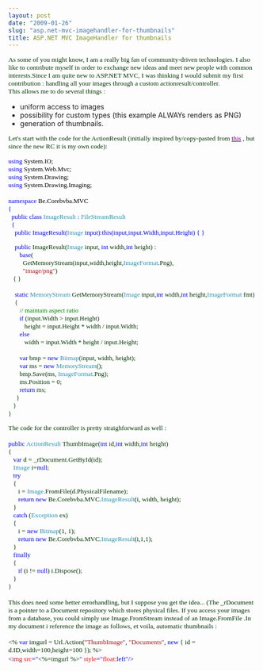 ```yaml
---
layout: post
date: "2009-01-26"
slug: "asp.net-mvc-imagehandler-for-thumbnails"
title: ASP.NET MVC ImageHandler for thumbnails
---
```


<span style="font-size: 10pt; color: #003300; font-family: Verdana">As some of you might know, I am a really big fan of community-driven technologies. I also like to contribute myself in order to exchange new ideas and meet new people with common interests.</span><span style="font-size: 10pt; color: #003300; font-family: Verdana">Since I am quite new to ASP.NET MVC, I was thinking I would submit my first contribution : handling all your images through a custom actionresult/controller.<br />
This allows me to do several things : </span>
<ul>
	<li>uniform access to images</li>
	<li>possibility for custom types (this example ALWAYs renders as PNG)</li>
	<li>generation of thumbnails.</li>
</ul>
<p>
<span style="font-size: 10pt; color: #003300; font-family: Verdana">Let&#39;s start with the code for the ActionResult (initially inspired by/copy-pasted&nbsp;from <a href="https://blog.maartenballiauw.be/post/2008/05/ASPNET-MVC-custom-ActionResult"><font color="#800080">this</font></a>&nbsp;, but since the new RC it is my own code):</span> 
</p>
<span style="font-size: 10pt; color: #003300; font-family: Verdana"><font size="2" color="#0000ff"><font size="2" color="#0000ff"></font></font></span><span style="font-size: 10pt; color: #003300; font-family: Verdana"><font size="2" color="#0000ff"><font size="2" color="#0000ff"><font size="2" color="#0000ff"><font size="2" color="#0000ff">
<p>
using<font size="2"><font color="#000000"> System.IO;<br />
</font></font>using<font size="2"><font color="#000000"> System.Web.Mvc;<br />
</font></font><font size="2" color="#0000ff"><font size="2" color="#0000ff">using</font></font><font size="2"><font color="#000000"> System.Drawing;<br />
<font size="2" color="#0000ff"><font size="2" color="#0000ff">using</font></font><font size="2"> System.Drawing.Imaging;</font><br />
<br />
</font></font><font size="2" color="#0000ff"><font size="2" color="#0000ff">namespace</font></font><font size="2"><font color="#000000"> Be.Corebvba.MVC<br />
</font>{<br />
&nbsp; </font><font size="2" color="#0000ff"><font size="2" color="#0000ff">public</font></font><font size="2"> </font><font size="2" color="#0000ff"><font size="2" color="#0000ff">class</font></font><font size="2"> </font><font size="2" color="#2b91af"><font size="2" color="#2b91af">ImageResult</font></font><font size="2"> : </font><font size="2" color="#2b91af"><font size="2" color="#2b91af">FileStreamResult</font></font><font size="2"> <br />
&nbsp; {</font> <br />
&nbsp;&nbsp;&nbsp; <font size="2" color="#0000ff"><font size="2" color="#0000ff">public</font></font><font size="2"> ImageResult(</font><font size="2" color="#2b91af"><font size="2" color="#2b91af">Image</font></font><font size="2"> input):</font><font size="2" color="#0000ff"><font size="2" color="#0000ff">this</font></font><font size="2">(input,input.Width,input.Height)</font><font size="2"> { } </font>
</p>
</font></font></font></font><font size="2" color="#0000ff"><font size="2" color="#0000ff">&nbsp;&nbsp;&nbsp; public</font></font><font size="2"> ImageResult(</font><font size="2" color="#2b91af"><font size="2" color="#2b91af">Image</font></font><font size="2"> input, </font><font size="2" color="#0000ff"><font size="2" color="#0000ff">int</font></font><font size="2"> width,</font><font size="2" color="#0000ff"><font size="2" color="#0000ff">int</font></font><font size="2"> height) : <br />
&nbsp;&nbsp;&nbsp;&nbsp;&nbsp;&nbsp; </font><font size="2"></font><font size="2" color="#0000ff"><font size="2" color="#0000ff">base</font></font><font size="2">(<br />
&nbsp;&nbsp;&nbsp;&nbsp;&nbsp;&nbsp;&nbsp;&nbsp; GetMemoryStream(input,width,height,</font><font size="2" color="#2b91af"><font size="2" color="#2b91af">ImageFormat</font></font><font size="2">.Png),<br />
&nbsp;&nbsp;&nbsp;&nbsp;&nbsp;&nbsp;&nbsp;&nbsp; </font><font size="2" color="#a31515"><font size="2" color="#a31515">&quot;image/png&quot;</font></font><font size="2">)</font><font size="2">&nbsp;<br />
&nbsp;&nbsp;&nbsp;{ } <br />
<br />
&nbsp;&nbsp;&nbsp; </font><font size="2" color="#0000ff"><font size="2" color="#0000ff">static</font></font><font size="2"> </font><font size="2" color="#2b91af"><font size="2" color="#2b91af">MemoryStream</font></font><font size="2"> GetMemoryStream(</font><font size="2" color="#2b91af"><font size="2" color="#2b91af">Image</font></font><font size="2"> input,</font><font size="2" color="#0000ff"><font size="2" color="#0000ff">int</font></font><font size="2"> width,</font><font size="2" color="#0000ff"><font size="2" color="#0000ff">int</font></font><font size="2"> height,</font><font size="2" color="#2b91af"><font size="2" color="#2b91af">ImageFormat</font></font><font size="2"> fmt)</font><font size="2"> <br />
&nbsp;&nbsp;&nbsp; { <br />
&nbsp;&nbsp;&nbsp;&nbsp;&nbsp;&nbsp; <font size="2" color="#008000"><font size="2" color="#008000">// maintain aspect ratio</font></font> <br />
&nbsp;&nbsp;&nbsp;&nbsp;&nbsp;&nbsp; </font><font size="2"></font><font size="2" color="#0000ff"><font size="2" color="#0000ff">if</font></font><font size="2"> (input.Width &gt; input.Height)</font><font size="2"> <br />
&nbsp;&nbsp;&nbsp;&nbsp;&nbsp;&nbsp;&nbsp;&nbsp;&nbsp; height = input.Height * width / input.Width;&nbsp;<br />
&nbsp;&nbsp;&nbsp;&nbsp;&nbsp;&nbsp;&nbsp;<font size="2" color="#0000ff"><font size="2" color="#0000ff">else</font></font> <br />
&nbsp;&nbsp;&nbsp;&nbsp;&nbsp;&nbsp;&nbsp;&nbsp;&nbsp; </font><font size="2">width = input.Width * height / input.Height; <br />
&nbsp;&nbsp;&nbsp;&nbsp;&nbsp;&nbsp; <br />
&nbsp;&nbsp;&nbsp;&nbsp;&nbsp;&nbsp; </font><font size="2" color="#0000ff"><font size="2" color="#0000ff">var</font></font><font size="2"> bmp = </font><font size="2" color="#0000ff"><font size="2" color="#0000ff">new</font></font><font size="2"> </font><font size="2" color="#2b91af"><font size="2" color="#2b91af">Bitmap</font></font><font size="2">(input, width, height);</font><font size="2"> <br />
&nbsp;&nbsp;&nbsp;&nbsp;&nbsp;&nbsp; <font size="2" color="#0000ff"><font size="2" color="#0000ff">var</font></font><font size="2"> ms = </font><font size="2" color="#0000ff"><font size="2" color="#0000ff">new</font></font><font size="2"> </font><font size="2" color="#2b91af"><font size="2" color="#2b91af">MemoryStream</font></font><font size="2">();<br />
&nbsp;&nbsp;&nbsp;&nbsp;&nbsp;&nbsp; bmp.Save(ms, </font></font><font size="2" color="#2b91af"><font size="2" color="#2b91af">ImageFormat</font></font><font size="2">.Png);</font><font size="2"> <br />
&nbsp;&nbsp;&nbsp;&nbsp;&nbsp;&nbsp; ms.Position = 0; <br />
&nbsp;&nbsp;&nbsp;&nbsp;&nbsp;&nbsp; </font><font size="2" color="#0000ff"><font size="2" color="#0000ff">return</font></font><font size="2"> ms;</font><font size="2"> <br />
&nbsp;&nbsp;&nbsp;&nbsp; } <br />
&nbsp;&nbsp; } <br />
} 
<p>
<span style="font-size: 10pt; color: #003300; font-family: Verdana"></span>
</p>
</font></span><span style="font-size: 10pt; color: #003300; font-family: Verdana">The code&nbsp;for the controller is pretty straighforward as well :<br />
<br />
</span><span style="font-size: 10pt; color: blue; font-family: Verdana">public</span><span style="font-size: 10pt; color: #003300; font-family: Verdana"> </span><span style="font-size: 10pt; color: #2b91af; font-family: Verdana">ActionResult</span><span style="font-size: 10pt; color: #003300; font-family: Verdana"> ThumbImage(</span><span style="font-size: 10pt; color: blue; font-family: Verdana">int</span><span style="font-size: 10pt; color: #003300; font-family: Verdana"> id,</span><span style="font-size: 10pt; color: blue; font-family: Verdana">int</span><span style="font-size: 10pt; color: #003300; font-family: Verdana"> width,</span><span style="font-size: 10pt; color: blue; font-family: Verdana">int</span><span style="font-size: 10pt; color: #003300; font-family: Verdana"> height)<br />
{<br />
&nbsp;&nbsp; </span><span style="font-size: 10pt; color: blue; font-family: Verdana">var</span><span style="font-size: 10pt; color: #003300; font-family: Verdana"> d = _rDocument.GetById(id);<br />
&nbsp;&nbsp; </span><span style="font-size: 10pt; color: #2b91af; font-family: Verdana">Image</span><span style="font-size: 10pt; color: #003300; font-family: Verdana"> i=</span><span style="font-size: 10pt; color: blue; font-family: Verdana">null</span><span style="font-size: 10pt; color: #003300; font-family: Verdana">;<br />
&nbsp;&nbsp; </span><span style="font-size: 10pt; color: blue; font-family: Verdana">try<br />
&nbsp;&nbsp; </span><span style="font-size: 10pt; color: #003300; font-family: Verdana">{<br />
&nbsp;&nbsp;&nbsp;&nbsp;&nbsp; i = </span><span style="font-size: 10pt; color: #2b91af; font-family: Verdana">Image</span><span style="font-size: 10pt; color: #003300; font-family: Verdana">.FromFile(d.PhysicalFilename);<br />
&nbsp;&nbsp;&nbsp;&nbsp;&nbsp; </span><span style="font-size: 10pt; color: blue; font-family: Verdana">return</span><span style="font-size: 10pt; color: #003300; font-family: Verdana"> </span><span style="font-size: 10pt; color: blue; font-family: Verdana">new</span><span style="font-size: 10pt; color: #003300; font-family: Verdana"> Be.Corebvba.MVC.</span><span style="font-size: 10pt; color: #2b91af; font-family: Verdana">ImageResult</span><span style="font-size: 10pt; color: #003300; font-family: Verdana">(i, width, height);<br />
&nbsp;&nbsp; }<br />
&nbsp;&nbsp; </span><span style="font-size: 10pt; color: blue; font-family: Verdana">catch</span><span style="font-size: 10pt; color: #003300; font-family: Verdana"> (</span><span style="font-size: 10pt; color: #2b91af; font-family: Verdana">Exception</span><span style="font-size: 10pt; color: #003300; font-family: Verdana"> ex)<br />
&nbsp;&nbsp; {<br />
&nbsp;&nbsp;&nbsp;&nbsp;&nbsp; i = </span><span style="font-size: 10pt; color: blue; font-family: Verdana">new</span><span style="font-size: 10pt; color: #003300; font-family: Verdana"> </span><span style="font-size: 10pt; color: #2b91af; font-family: Verdana">Bitmap</span><span style="font-size: 10pt; color: #003300; font-family: Verdana">(1, 1);<br />
&nbsp;&nbsp;&nbsp;&nbsp;&nbsp; </span><span style="font-size: 10pt; color: blue; font-family: Verdana">return</span><span style="font-size: 10pt; color: #003300; font-family: Verdana"> </span><span style="font-size: 10pt; color: blue; font-family: Verdana">new</span><span style="font-size: 10pt; color: #003300; font-family: Verdana"> Be.Corebvba.MVC.</span><span style="font-size: 10pt; color: #2b91af; font-family: Verdana">ImageResult</span><span style="font-size: 10pt; color: #003300; font-family: Verdana">(i,1,1);<br />
&nbsp;&nbsp;&nbsp;}<br />
&nbsp;&nbsp; </span><span style="font-size: 10pt; color: blue; font-family: Verdana">finally<br />
&nbsp;&nbsp; </span><span style="font-size: 10pt; color: #003300; font-family: Verdana">{<br />
&nbsp;&nbsp;&nbsp;&nbsp;&nbsp; </span><span style="font-size: 10pt; color: blue; font-family: Verdana">if</span><span style="font-size: 10pt; color: #003300; font-family: Verdana"> (i != </span><span style="font-size: 10pt; color: blue; font-family: Verdana">null</span><span style="font-size: 10pt; color: #003300; font-family: Verdana">) i.Dispose();<br />
&nbsp;&nbsp; }<br />
}<br />
<br />
</span><span style="font-size: 10pt; color: #003300; font-family: Verdana">This does need some better errorhandling, but I suppose you get the idea... (The _rDocument is a pointer to a Document repository which stores physical files. If you access your images from a database, you could simply use Image.FromStream instead of an Image.FromFile .</span><span style="font-size: 10pt; color: #003300; font-family: Verdana">In my document i reference the image as follows, et voila, automatic thumbnails&nbsp;:<br />
<br />
</span><span style="font-size: 10pt; color: #003300; font-family: Verdana">&lt;% </span><span style="font-size: 10pt; color: blue; font-family: Verdana">var</span><span style="font-size: 10pt; color: #003300; font-family: Verdana"> imgurl = Url.Action(</span><span style="font-size: 10pt; color: #a31515; font-family: Verdana">&quot;ThumbImage&quot;</span><span style="font-size: 10pt; color: #003300; font-family: Verdana">, </span><span style="font-size: 10pt; color: #a31515; font-family: Verdana">&quot;Documents&quot;</span><span style="font-size: 10pt; color: #003300; font-family: Verdana">, </span><span style="font-size: 10pt; color: blue; font-family: Verdana">new</span><span style="font-size: 10pt; color: #003300; font-family: Verdana"> { id = d.ID,width=100,height=100 }); %&gt;<br />
</span><span style="font-size: 10pt; color: blue; font-family: Verdana">&lt;</span><span style="font-size: 10pt; color: #a31515; font-family: Verdana">img</span><span style="font-size: 10pt; color: #003300; font-family: Verdana"> </span><span style="font-size: 10pt; color: red; font-family: Verdana">src</span><span style="font-size: 10pt; color: blue; font-family: Verdana">=&quot;</span><span style="font-size: 10pt; color: #003300; font-family: Verdana">&lt;%=imgurl %&gt;</span><span style="font-size: 10pt; color: blue; font-family: Verdana">&quot;</span><span style="font-size: 10pt; color: #003300; font-family: Verdana"> </span><span style="font-size: 10pt; color: red; font-family: Verdana">style</span><span style="font-size: 10pt; color: blue; font-family: Verdana">=&quot;</span><span style="font-size: 10pt; color: red; font-family: Verdana">float</span><span style="font-size: 10pt; color: #003300; font-family: Verdana">:</span><span style="font-size: 10pt; color: blue; font-family: Verdana">left&quot;/&gt;</span><font face="Times New Roman" size="3">&nbsp;</font> 
